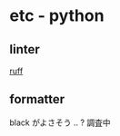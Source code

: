 
# etc  -  python


## linter

[ruff](https://github.com/astral-sh/ruff )



## formatter

black がよさそう .. ?  調査中



